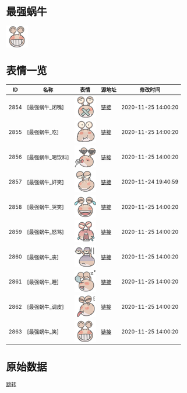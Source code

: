 # 最强蜗牛

<img src="./cover.png" height="60" alt="cover" />

# 表情一览

|ID|名称|表情|源地址|修改时间|
|----|----|----|----|----|
|2854|[最强蜗牛_闭嘴]|<img src="./pic/002854_%5B最强蜗牛_闭嘴%5D.png" height="60" alt="闭嘴"/>|[链接](http://i0.hdslb.com/bfs/emote/060eadd5aa7beb9638e3515f0291530a32711e1b.png)|2020-11-25 14:00:20|
|2855|[最强蜗牛_吃]|<img src="./pic/002855_%5B最强蜗牛_吃%5D.png" height="60" alt="吃"/>|[链接](http://i0.hdslb.com/bfs/emote/41731ce4d8f39e6221ba71d63cfeaa2e07d0a396.png)|2020-11-25 14:00:20|
|2856|[最强蜗牛_喝饮料]|<img src="./pic/002856_%5B最强蜗牛_喝饮料%5D.png" height="60" alt="喝饮料"/>|[链接](http://i0.hdslb.com/bfs/emote/6e23c4a73a97a72e714a31641dabfa703c61f433.png)|2020-11-25 14:00:20|
|2857|[最强蜗牛_奸笑]|<img src="./pic/002857_%5B最强蜗牛_奸笑%5D.png" height="60" alt="奸笑"/>|[链接](http://i0.hdslb.com/bfs/emote/c5581bd53d973347e43a6a14129d99d48aede09d.png)|2020-11-24 19:40:59|
|2858|[最强蜗牛_哭笑]|<img src="./pic/002858_%5B最强蜗牛_哭笑%5D.png" height="60" alt="哭笑"/>|[链接](http://i0.hdslb.com/bfs/emote/93b0a9c9d5ebaf6ac2e5ab336c78355e4e72e360.png)|2020-11-25 14:00:20|
|2859|[最强蜗牛_怒骂]|<img src="./pic/002859_%5B最强蜗牛_怒骂%5D.png" height="60" alt="怒骂"/>|[链接](http://i0.hdslb.com/bfs/emote/0d13ead21b7b620b61d1a4e350bd7cf1909dcbb6.png)|2020-11-25 14:00:20|
|2860|[最强蜗牛_丧]|<img src="./pic/002860_%5B最强蜗牛_丧%5D.png" height="60" alt="丧"/>|[链接](http://i0.hdslb.com/bfs/emote/aeccdcf4569166306778d4a2f66d75a5543c09e2.png)|2020-11-25 14:00:20|
|2861|[最强蜗牛_睡]|<img src="./pic/002861_%5B最强蜗牛_睡%5D.png" height="60" alt="睡"/>|[链接](http://i0.hdslb.com/bfs/emote/f7a06116048283a9a4dd6dea944879e93dcbbd22.png)|2020-11-25 14:00:20|
|2862|[最强蜗牛_调皮]|<img src="./pic/002862_%5B最强蜗牛_调皮%5D.png" height="60" alt="调皮"/>|[链接](http://i0.hdslb.com/bfs/emote/2370934c51ea23d8318d4ed71d13bbfb4c6eecc4.png)|2020-11-25 14:00:20|
|2863|[最强蜗牛_笑]|<img src="./pic/002863_%5B最强蜗牛_笑%5D.png" height="60" alt="笑"/>|[链接](http://i0.hdslb.com/bfs/emote/5391aa81bc16e162ec5e8d749c975ab5dd2b6f56.png)|2020-11-25 14:00:20|

# 原始数据

[跳转](./raw.json)

